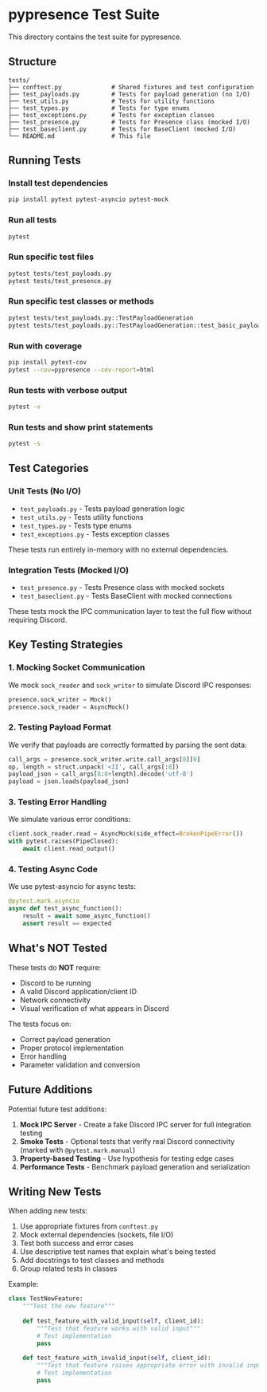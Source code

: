 # pypresence Test Suite

This directory contains the test suite for pypresence.

## Structure

```
tests/
├── conftest.py              # Shared fixtures and test configuration
├── test_payloads.py         # Tests for payload generation (no I/O)
├── test_utils.py            # Tests for utility functions
├── test_types.py            # Tests for type enums
├── test_exceptions.py       # Tests for exception classes
├── test_presence.py         # Tests for Presence class (mocked I/O)
├── test_baseclient.py       # Tests for BaseClient (mocked I/O)
└── README.md                # This file
```

## Running Tests

### Install test dependencies

```bash
pip install pytest pytest-asyncio pytest-mock
```

### Run all tests

```bash
pytest
```

### Run specific test files

```bash
pytest tests/test_payloads.py
pytest tests/test_presence.py
```

### Run specific test classes or methods

```bash
pytest tests/test_payloads.py::TestPayloadGeneration
pytest tests/test_payloads.py::TestPayloadGeneration::test_basic_payload_creation
```

### Run with coverage

```bash
pip install pytest-cov
pytest --cov=pypresence --cov-report=html
```

### Run tests with verbose output

```bash
pytest -v
```

### Run tests and show print statements

```bash
pytest -s
```

## Test Categories

### Unit Tests (No I/O)
- `test_payloads.py` - Tests payload generation logic
- `test_utils.py` - Tests utility functions
- `test_types.py` - Tests type enums
- `test_exceptions.py` - Tests exception classes

These tests run entirely in-memory with no external dependencies.

### Integration Tests (Mocked I/O)
- `test_presence.py` - Tests Presence class with mocked sockets
- `test_baseclient.py` - Tests BaseClient with mocked connections

These tests mock the IPC communication layer to test the full flow without requiring Discord.

## Key Testing Strategies

### 1. **Mocking Socket Communication**
We mock `sock_reader` and `sock_writer` to simulate Discord IPC responses:

```python
presence.sock_writer = Mock()
presence.sock_reader = AsyncMock()
```

### 2. **Testing Payload Format**
We verify that payloads are correctly formatted by parsing the sent data:

```python
call_args = presence.sock_writer.write.call_args[0][0]
op, length = struct.unpack('<II', call_args[:8])
payload_json = call_args[8:8+length].decode('utf-8')
payload = json.loads(payload_json)
```

### 3. **Testing Error Handling**
We simulate various error conditions:

```python
client.sock_reader.read = AsyncMock(side_effect=BrokenPipeError())
with pytest.raises(PipeClosed):
    await client.read_output()
```

### 4. **Testing Async Code**
We use pytest-asyncio for async tests:

```python
@pytest.mark.asyncio
async def test_async_function():
    result = await some_async_function()
    assert result == expected
```

## What's NOT Tested

These tests do **NOT** require:
- Discord to be running
- A valid Discord application/client ID
- Network connectivity
- Visual verification of what appears in Discord

The tests focus on:
- Correct payload generation
- Proper protocol implementation
- Error handling
- Parameter validation and conversion

## Future Additions

Potential future test additions:

1. **Mock IPC Server** - Create a fake Discord IPC server for full integration testing
2. **Smoke Tests** - Optional tests that verify real Discord connectivity (marked with `@pytest.mark.manual`)
3. **Property-based Testing** - Use hypothesis for testing edge cases
4. **Performance Tests** - Benchmark payload generation and serialization

## Writing New Tests

When adding new tests:

1. Use appropriate fixtures from `conftest.py`
2. Mock external dependencies (sockets, file I/O)
3. Test both success and error cases
4. Use descriptive test names that explain what's being tested
5. Add docstrings to test classes and methods
6. Group related tests in classes

Example:

```python
class TestNewFeature:
    """Test the new feature"""
    
    def test_feature_with_valid_input(self, client_id):
        """Test that feature works with valid input"""
        # Test implementation
        pass
    
    def test_feature_with_invalid_input(self, client_id):
        """Test that feature raises appropriate error with invalid input"""
        # Test implementation
        pass
```
